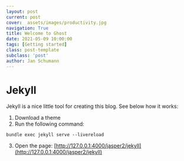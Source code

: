 ```yaml
---
layout: post
current: post
cover:  assets/images/productivity.jpg
navigation: True
title: Welcome to Ghost
date: 2021-05-09 10:00:00
tags: [Getting started]
class: post-template
subclass: 'post'
author: Jan Schumann
---
```


# Jekyll

Jekyll is a nice little tool for creating this blog. See below how it works:
1. Download a theme
2. Run the following command: 
```
bundle exec jekyll serve --livereload
```

3. Open the page: [http://127.0.0.1:4000/jasper2/jekyll](http://127.0.0.1:4000/jasper2/jekyll)

